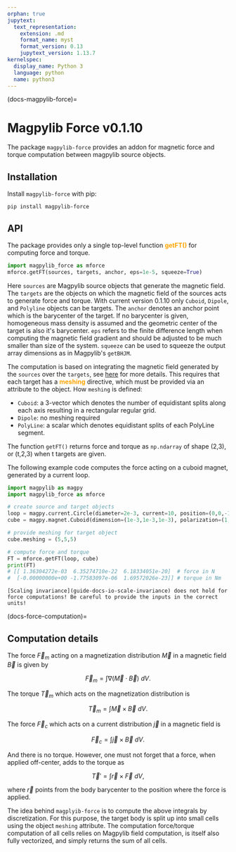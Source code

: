 ```yaml
---
orphan: true
jupytext:
  text_representation:
    extension: .md
    format_name: myst
    format_version: 0.13
    jupytext_version: 1.13.7
kernelspec:
  display_name: Python 3
  language: python
  name: python3
---
```


(docs-magpylib-force)=
# Magpylib Force v0.1.10

The package `magpylib-force` provides an addon for magnetic force and torque computation between magpylib source objects.

## Installation

Install `magpylib-force` with pip:

```console
pip install magpylib-force
```

## API

The package provides only a single top-level function <span style="color: orange">**getFT()**</span> for computing force and torque.

```python
import magpylib_force as mforce
mforce.getFT(sources, targets, anchor, eps=1e-5, squeeze=True)
```

Here `sources` are Magpylib source objects that generate the magnetic field. The `targets` are the objects on which the magnetic field of the sources acts to generate force and torque. With current version 0.1.10 only `Cuboid`, `Dipole`, and `Polyline` objects can be targets. The `anchor` denotes an anchor point which is the barycenter of the target. If no barycenter is given, homogeneous mass density is assumed and the geometric center of the target is also it's barycenter. `eps` refers to the finite difference length when computing the magnetic field gradient and should be adjusted to be much smaller than size of the system. `squeeze` can be used to squeeze the output array dimensions as in Magpylib's `getBHJM`.

The computation is based on integrating the magnetic field generated by the `sources` over the `targets`, see [here](docs-force-computation) for more details. This requires that each target has a <span style="color: orange">**meshing**</span> directive, which must be provided via an attribute to the object. How `meshing` is defined:
- `Cuboid`: a 3-vector which denotes the number of equidistant splits along each axis resulting in a rectangular regular grid.
- `Dipole`: no meshing required
- `PolyLine`: a scalar which denotes equidistant splits of each PolyLine segment.

The function `getFT()` returns force and torque as `np.ndarray` of shape (2,3), or (t,2,3) when t targets are given.

The following example code computes the force acting on a cuboid magnet, generated by a current loop.

```python
import magpylib as magpy
import magpylib_force as mforce

# create source and target objects
loop = magpy.current.Circle(diameter=2e-3, current=10, position=(0,0,-1e-3))
cube = magpy.magnet.Cuboid(dimension=(1e-3,1e-3,1e-3), polarization=(1,0,0))

# provide meshing for target object
cube.meshing = (5,5,5)

# compute force and torque
FT = mforce.getFT(loop, cube)
print(FT)
# [[ 1.36304272e-03  6.35274710e-22  6.18334051e-20]  # force in N
#  [-0.00000000e+00 -1.77583097e-06  1.69572026e-23]] # torque in Nm
```

```{warning}
[Scaling invariance](guide-docs-io-scale-invariance) does not hold for force computations! Be careful to provide the inputs in the correct units!
```

(docs-force-computation)=
## Computation details

The force $\vec{F}_m$ acting on a magnetization distribution $\vec{M}$ in a magnetic field $\vec{B}$ is given by

$$\vec{F}_m = \int \nabla (\vec{M}\cdot\vec{B}) \ dV.$$

The torque $\vec{T}_m$ which acts on the magnetization distribution is

$$\vec{T}_m = \int \vec{M} \times \vec{B} \ dV.$$

The force $\vec{F}_c$ which acts on a current distribution $\vec{j}$ in a magnetic field is

$$\vec{F}_c = \int \vec{j}\times \vec{B} \ dV.$$

And there is no torque. However, one must not forget that a force, when applied off-center, adds to the torque as

$$\vec{T}' = \int \vec{r} \times \vec{F} \ dV,$$

where $\vec{r}$ points from the body barycenter to the position where the force is applied.

The idea behind `magplyib-force` is to compute the above integrals by discretization. For this purpose, the target body is split up into small cells using the object `meshing` attribute. The computation force/torque computation of all cells relies on Magpylib field computation, is itself also fully vectorized, and simply returns the sum of all cells.
